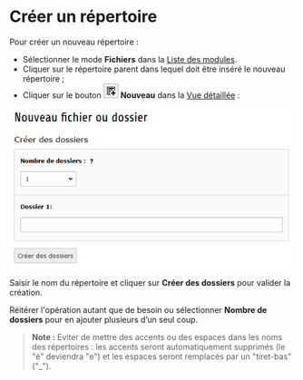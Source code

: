 # Créer un répertoire

Pour créer un nouveau répertoire :

* Sélectionner le mode **Fichiers** dans la [Liste des modules](../premiere-main/se-reperer-dans-le-backend.md).
* Cliquer sur le répertoire parent dans lequel doit être inséré le nouveau répertoire ;
* Cliquer sur le bouton ![](../.gitbook/assets/btn_add_new.png) **Nouveau** dans la [Vue détaillée](../premiere-main/se-reperer-dans-le-backend.md) :

![](../.gitbook/assets/add_file_rep.png)

Saisir le nom du répertoire et cliquer sur **Créer des dossiers** pour valider la création.

Réitérer l'opération autant que de besoin ou sélectionner **Nombre de dossiers** pour en ajouter plusieurs d’un seul coup.

> **Note :** Eviter de mettre des accents ou des espaces dans les noms des répertoires : les accents seront automatiquement supprimés \(le "é" deviendra "e"\) et les espaces seront remplacés par un "tiret-bas" \("\_"\).

